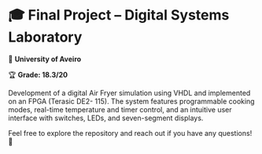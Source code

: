 # 🎓 Final Project – Digital Systems Laboratory
📍 **University of Aveiro**

🏆 **Grade: 18.3/20**

Development of a digital Air Fryer simulation using VHDL and implemented on an FPGA (Terasic DE2-
115). The system features programmable cooking modes, real-time temperature and timer control,
and an intuitive user interface with switches, LEDs, and seven-segment displays. 

Feel free to explore the repository and reach out if you have any questions! 🚀 
